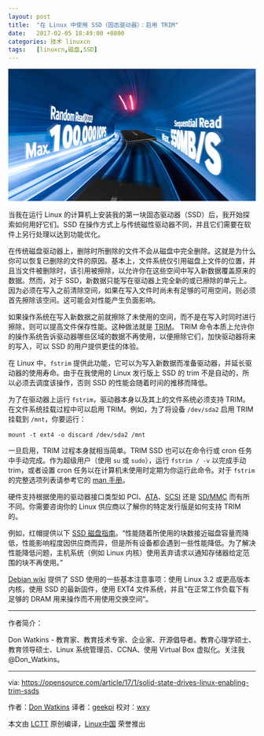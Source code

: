 ```yaml
---
layout: post
title:	"在 Linux 中使用 SSD（固态驱动器）：启用 TRIM"
date:	2017-02-05 18:49:00 +0800 
categories:	技术 linuxcn 
tags:	[linuxcn,磁盘,SSD]
---
```



![](/Asserts/Images/album/201702/05/184842xf7yyd74l774yb77.jpg)


当我在运行 Linux 的计算机上安装我的第一块固态驱动器（SSD）后，我开始探索如何用好它们。SSD 在操作方式上与传统磁性驱动器不同，并且它们需要在软件上另行处理以达到功能优化。


在传统磁盘驱动器上，删除时所删除的文件不会从磁盘中完全删除。这就是为什么你可以恢复已删除的文件的原因。基本上，文件系统仅引用磁盘上文件的位置，并且当文件被删除时，该引用被擦除，以允许你在这些空间中写入新数据覆盖原来的数据。然而，对于 SSD，新数据只能写在驱动器上完全新的或已擦除的单元上。因为必须在写入之前清除空间，如果在写入文件时尚未有足够的可用空间，则必须首先擦除该空间。这可能会对性能产生负面影响。


如果操作系统在写入新数据之前就擦除了未使用的空间，而不是在写入时同时进行擦除，则可以提高文件保存性能。这种做法就是 [TRIM](https://en.wikipedia.org/wiki/Trim_(computing))。 TRIM 命令本质上允许你的操作系统告诉驱动器哪些区域的数据不再使用，以便擦除它们，加快驱动器将来的写入，可以 SSD 的用户提供更佳的体验。


在 Linux 中，`fstrim` 提供此功能，它可以为写入新数据而准备驱动器，并延长驱动器的使用寿命。由于在我使用的 Linux 发行版上 SSD 的 trim 不是自动的，所以必须去调度该操作，否则 SSD 的性能会随着时间的推移而降低。


为了在驱动器上运行 `fstrim`，驱动器本身以及其上的文件系统必须支持 TRIM。在文件系统挂载过程中可以启用 TRIM。例如，为了将设备 `/dev/sda2` 启用 TRIM 挂载到 `/mnt`，你要运行：



```
mount -t ext4 -o discard /dev/sda2 /mnt

```

一旦启用，TRIM 过程本身就相当简单。TRIM SSD 也可以在命令行或 cron 任务中手动完成。作为超级用户（使用 `su` 或 `sudo`），运行 `fstrim / -v` 以完成手动 trim，或者设置 cron 任务以在计算机未使用时定期为你运行此命令。对于 `fstrim` 的完整选项列表请参考它的 [man 手册](http://man7.org/linux/man-pages/man8/fstrim.8.html)。


硬件支持根据使用的驱动器接口类型如 PCI、[ATA](https://en.wikipedia.org/wiki/Trim_(computing)#ATA)、[SCSI](https://en.wikipedia.org/wiki/Trim_(computing)#SCSI) 还是 [SD/MMC](https://en.wikipedia.org/wiki/Trim_(computing)#SD.2FMMC) 而有所不同。你需要咨询你的 Linux 供应商以了解你的特定发行版是如何支持 TRIM 的。


例如，红帽提供以下 [SSD 磁盘指南](https://access.redhat.com/documentation/en-US/Red_Hat_Enterprise_Linux/6/html/Storage_Administration_Guide/ch-ssd.html)。“性能随着所使用的块数接近磁盘容量而降低，性能影响程度因供应商而异，但是所有设备都会遇到一些性能降低。为了解决性能降低问题，主机系统（例如 Linux 内核）使用丢弃请求以通知存储器给定范围的块不再使用。”


[Debian wiki](https://wiki.debian.org/SSDOptimization) 提供了 SSD 使用的一些基本注意事项：使用 Linux 3.2 或更高版本内核，使用 SSD 的最新固件，使用 EXT4 文件系统，并且“在正常工作负载下有足够的 DRAM 用来操作而不用使用交换空间“。




---


作者简介：


Don Watkins - 教育家、教育技术专家、企业家、开源倡导者。教育心理学硕士、教育领导硕士、Linux 系统管理员、CCNA、使用 Virtual Box 虚拟化。关注我 @Don\_Watkins。




---


via: <https://opensource.com/article/17/1/solid-state-drives-linux-enabling-trim-ssds>


作者：[Don Watkins](https://opensource.com/users/don-watkins) 译者：[geekpi](https://github.com/geekpi) 校对：[wxy](https://github.com/%E6%A0%A1%E5%AF%B9%E8%80%85ID)


本文由 [LCTT](https://github.com/LCTT/TranslateProject) 原创编译，[Linux中国](https://linux.cn/) 荣誉推出
